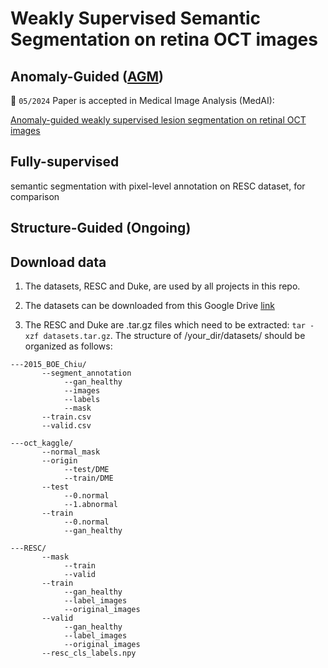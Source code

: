# Weakly Supervised Semantic Segmentation on retina OCT images
## Anomaly-Guided ([AGM](https://github.com/YangjiaqiDig/WSSS-AGM/tree/master/anomaly_guided))
🎉 `05/2024` Paper is accepted in Medical Image Analysis (MedAI): 

[Anomaly-guided weakly supervised lesion segmentation on retinal OCT images](https://www.sciencedirect.com/science/article/abs/pii/S1361841524000641)

## Fully-supervised
semantic segmentation with pixel-level annotation on RESC dataset, for comparison
## Structure-Guided (Ongoing)

## Download data
1. The datasets, RESC and Duke, are used by all projects in this repo.

2. The datasets can be downloaded from this Google Drive [link](https://drive.google.com/drive/folders/1IdQUW4zpfnXRsq_8OWdEH90bWR8c9Cod?usp=sharing)

3. The RESC and Duke are .tar.gz files which need to be extracted: ```tar -xzf datasets.tar.gz```. The structure of /your_dir/datasets/ should be organized as follows:
```
---2015_BOE_Chiu/
       --segment_annotation
            --gan_healthy
            --images
            --labels
            --mask
       --train.csv
       --valid.csv

---oct_kaggle/
       --normal_mask
       --origin
            --test/DME
            --train/DME
       --test
            --0.normal
            --1.abnormal
       --train
            --0.normal
            --gan_healthy

---RESC/
       --mask
            --train
            --valid
       --train
            --gan_healthy
            --label_images
            --original_images
       --valid
            --gan_healthy
            --label_images
            --original_images
       --resc_cls_labels.npy
```
